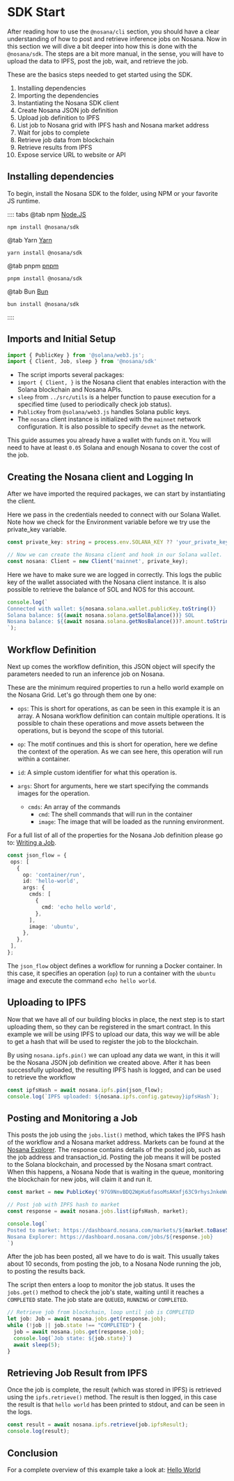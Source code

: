 # SDK Start

After reading how to use the `@nosana/cli` section, you should have a clear understanding of how to post and retrieve inference jobs on Nosana.
Now in this section we will dive a bit deeper into how this is done with the `@nosana/sdk`.
The steps are a bit more manual, in the sense, you will have to upload the data to IPFS, post the job, wait, and retrieve the job. 

These are the basics steps needed to get started using the SDK.

1. Installing dependencies
2. Importing the dependencies
3. Instantiating the Nosana SDK client
4. Create Nosana JSON job definition
5. Upload job definition to IPFS
6. List job to Nosana grid with IPFS hash and Nosana market address
7. Wait for jobs to complete
8. Retrieve job data from blockchain
9. Retrieve results from IPFS
10. Expose service URL to website or API

## Installing dependencies

To begin, install the Nosana SDK to the folder, using NPM or your favorite JS runtime.

:::: tabs
@tab npm 
[Node.JS](https://nodejs.org/en)
```sh:no-line-numbers
npm install @nosana/sdk
```

@tab Yarn
[Yarn](https://yarnpkg.com/)
```sh:no-line-numbers
yarn install @nosana/sdk
```

@tab pnpm
[pnpm](https://pnpm.io/)
```sh:no-line-numbers
pnpm install @nosana/sdk
```

@tab Bun
[Bun](https://bun.sh/)
```sh:no-line-numbers
bun install @nosana/sdk
```
::::


## Imports and Initial Setup

```ts
import { PublicKey } from '@solana/web3.js';
import { Client, Job, sleep } from '@nosana/sdk'
```

- The script imports several packages:
 - `import { Client, }` is the Nosana client that enables interaction with the Solana blockchain and Nosana APIs.
 - `sleep` from `../src/utils` is a helper function to pause execution for a specified time (used to periodically check job status).
 - `PublicKey` from `@solana/web3.js` handles Solana public keys.
- The `nosana` client instance is initialized with the `mainnet` network configuration. It is also possible to specify `devnet` as the network.

This guide assumes you already have a wallet with funds on it.
You will need to have at least `0.05` Solana and enough Nosana to cover the cost of the job.

## Creating the Nosana client and Logging In

After we have imported the required packages, we can start by instantiating the client.

Here we pass in the credentials needed to connect with our Solana Wallet.
Note how we check for the Environment variable before we try use the private_key variable.

```ts
const private_key: string = process.env.SOLANA_KEY ?? 'your_private_key_here';

// Now we can create the Nosana client and hook in our Solana wallet.
const nosana: Client = new Client('mainnet', private_key);
```

Here we have to make sure we are logged in correctly.
This logs the public key of the wallet associated with the Nosana client instance. 
It is also possible to retrieve the balance of SOL and NOS for this account.

```typescript
console.log(`
Connected with wallet: ${nosana.solana.wallet.publicKey.toString()}
Solana balance: ${(await nosana.solana.getSolBalance())} SOL
Nosana balance: ${(await nosana.solana.getNosBalance())?.amount.toString()} NOS
`);
```

## Workflow Definition

Next up comes the workflow definition, this JSON object will specify the parameters needed to run an inference job on Nosana.

These are the minimum required properties to run a hello world example on the Nosana Grid.
Let's go through them one by one:

- `ops`: 
  This is short for operations, as can be seen in this example it is an array.
  A Nosana workflow definition can contain multiple operations. 
  It is possible to chain these operations and move assets between the operations, but is beyond the scope of this tutorial.
- `op`:
  The motif continues and this is short for operation, here we define the context of the operation.
  As we can see here, this operation will run within a container.
- `id`:
  A simple custom identifier for what this operation is.
- `args`:
  Short for arguments, here we start specifying the commands images for the operation.

  - `cmds`:
    An array of the commands 
    - `cmd`:
      The shell commands that will run in the container
    - `image`:
      The image that will be loaded as the running environment.

For a full list of all of the properties for the Nosana Job definition please go to: [Writing a Job](../inference/writing_a_job.md).

```typescript
const json_flow = {
 ops: [
   {
     op: 'container/run',
     id: 'hello-world',
     args: {
       cmds: [
         {
           cmd: 'echo hello world',
         },
       ],
       image: 'ubuntu',
     },
   },
 ],
};
```

The `json_flow` object defines a workflow for running a Docker container. 
In this case, it specifies an operation (`op`) to run a container with the `ubuntu` image and execute the command `echo hello world`.

## Uploading to IPFS

Now that we have all of our building blocks in place, the next step is to start uploading them, so they can be registered in the smart contract.
In this example we will be using IPFS to upload our data, this way we will be able to get a hash that will be used to register the job to the blockchain.

By using `nosana.ipfs.pin()` we can upload any data we want, in this it will be the Nosana JSON job definition we created above.
After it has been successfully uploaded, the resulting IPFS hash is logged, and can be used to retrieve the workflow

 ```typescript
const ipfsHash = await nosana.ipfs.pin(json_flow);
console.log(`IPFS uploaded: ${nosana.ipfs.config.gateway}ipfsHash`);
 ```

## Posting and Monitoring a Job

This posts the job using the `jobs.list()` method, which takes the IPFS hash of the workflow and a Nosana market address.
Markets can be found at the [Nosana Explorer](https://dashboard.nosana.com/markets).
The response contains details of the posted job, such as the job address and transaction_id.
Posting the job means it will be posted to the Solana blockchain, and processed by the Nosana smart contract.
When this happens, a Nosana Node that is waiting in the queue, monitoring the blockchain for new jobs, will claim it and run it.

```typescript
const market = new PublicKey('97G9NnvBDQ2WpKu6fasoMsAKmfj63C9rhysJnkeWodAf')

// Post job with IPFS hash to market
const response = await nosana.jobs.list(ipfsHash, market);

console.log(`
Posted to market: https://dashboard.nosana.com/markets/${market.toBase58()}
Nosana Explorer: https://dashboard.nosana.com/jobs/${response.job}
`)
```

After the job has been posted, all we have to do is wait.
This usually takes about 10 seconds, from posting the job, to a Nosana Node running the job, to posting the results back.

The script then enters a loop to monitor the job status. 
It uses the `jobs.get()` method to check the job's state, waiting until it reaches a `COMPLETED` state.
The job state are `QUEUED`, `RUNNING` or `COMPLETED`.

```typescript
// Retrieve job from blockchain, loop until job is COMPLETED
let job: Job = await nosana.jobs.get(response.job);
while (!job || job.state !== "COMPLETED") {
  job = await nosana.jobs.get(response.job);
  console.log(`Job state: ${job.state}`)
  await sleep(5);
}
```

## Retrieving Job Result from IPFS

Once the job is complete, the result (which was stored in IPFS) is retrieved using the `ipfs.retrieve()` method. 
The result is then logged, in this case the result is that `hello world` has been printed to stdout, and can be seen in the logs.

```typescript
const result = await nosana.ipfs.retrieve(job.ipfsResult);
console.log(result);
```

## Conclusion

For a complete overview of this example take a look at: [Hello World](./hello_world.md)
